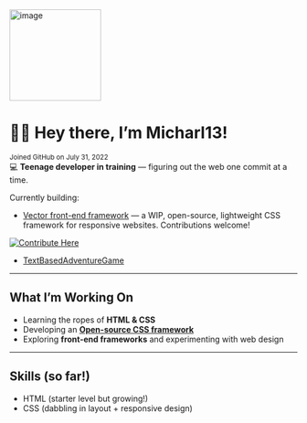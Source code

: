 <img width="160" height="160" alt="image" src="https://github.com/user-attachments/assets/eb150c32-8deb-4093-a931-c0b36a47e367" />

# 👋🏻 Hey there, I’m Micharl13!
<sub>Joined GitHub on July 31, 2022</sub>
<br>
💻 **Teenage developer in training** — figuring out the web one commit at a time.

Currently building:

- [Vector front-end framework](https://github.com/Micharl13/Vector-front-end-framework/blob/vDev) — a WIP, open-source, lightweight CSS framework for responsive websites. Contributions welcome!  

[![Contribute Here](https://img.shields.io/badge/Contribute-Here-brightgreen?style=for-the-badge&logo=github&logoColor=white)](https://github.com/Micharl13/Vector-front-end-framework/blob/vDev/CONTRIBUTING.md)

- [TextBasedAdventureGame](https://github.com/Micharl13/TextBasedAdventureGame)

---

## What I’m Working On
- Learning the ropes of **HTML & CSS**
- Developing an **[Open-source CSS framework](https://github.com/Micharl13/Vector-front-end-framework/blob/vDev)**
- Exploring **front-end frameworks** and experimenting with web design  

---

## Skills (so far!)
- HTML (starter level but growing!)
- CSS (dabbling in layout + responsive design)
